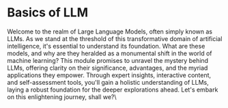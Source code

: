 # Basics of LLM

Welcome to the realm of Large Language Models, often simply known as LLMs. As we stand at the threshold of this transformative domain of artificial intelligence, it's essential to understand its foundation. What are these models, and why are they heralded as a monumental shift in the world of machine learning? This module promises to unravel the mystery behind LLMs, offering clarity on their significance, advantages, and the myriad applications they empower. Through expert insights, interactive content, and self-assessment tools, you'll gain a holistic understanding of LLMs, laying a robust foundation for the deeper explorations ahead. Let's embark on this enlightening journey, shall we?\
